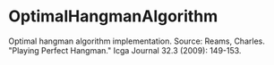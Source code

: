 # OptimalHangmanAlgorithm
Optimal hangman algorithm implementation. Source: Reams, Charles. "Playing Perfect Hangman." Icga Journal 32.3 (2009): 149-153.
